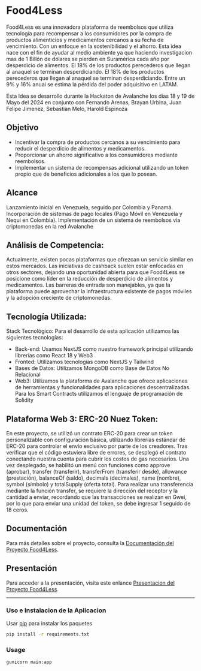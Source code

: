 
# Food4Less

Food4Less es una innovadora plataforma de reembolsos que utiliza tecnología para recompensar a los consumidores por la compra de productos alimenticios y medicamentos cercanos a su fecha de vencimiento. Con un enfoque en la sostenibilidad y el ahorro.  Esta idea nace con el fin de ayudar al medio ambiente ya que haciendo investigacion mas de 1 Billón de dólares se pierden en Suramérica cada año por desperdicio de alimentos. El 18% de los productos perecederos que llegan al anaquel se terminan desperdiciando. El 18% de los productos perecederos que llegan al anaquel se terminan desperdiciando. Entre un 9% y 16% anual se estima la pérdida del poder adquisitivo en LATAM.

Esta Idea se desarrollo durante la Hackaton de Avalanche los dias 18 y 19 de Mayo del 2024 en conjunto con Fernando Arenas, Brayan Urbina, Juan Felipe Jimenez, Sebastian Melo, Harold Espinoza

## Objetivo

- Incentivar la compra de productos cercanos a su vencimiento para reducir el desperdicio de alimentos y medicamentos.
- Proporcionar un ahorro significativo a los consumidores mediante reembolsos.
- Implementar un sistema de recompensas adicional utilizando un token propio que de beneficios adicionales a los que lo posean.

## Alcance

Lanzamiento inicial en Venezuela, seguido por Colombia y Panamá. Incorporación de sistemas de pago locales (Pago Móvil en Venezuela y Nequi en Colombia). Implementación de un sistema de reembolsos vía criptomonedas en la red Avalanche

## Análisis de Competencia:
Actualmente, existen pocas plataformas que ofrezcan un servicio similar en estos mercados. Las iniciativas de cashback suelen estar enfocadas en otros sectores, dejando una oportunidad abierta para que Food4Less se posicione como líder en la reducción de desperdicio de alimentos y medicamentos. Las barreras de entrada son manejables, ya que la plataforma puede aprovechar la infraestructura existente de pagos móviles y la adopción creciente de criptomonedas.


## Tecnología Utilizada:
Stack Tecnológico: Para el desarrollo de esta aplicación utilizamos las siguientes tecnologías:
- Back-end: Usamos NextJS como nuestro framework principal utilizando librerías como React 18 y Web3
- Fronted: Utilizamos tecnologías como NextJS y Tailwind
- Bases de Datos: Utilizamos MongoDB como Base de Datos No Relacional
- Web3: Utilizamos la plataforma de Avalanche que ofrece aplicaciones de herramientas y funcionalidades para aplicaciones descentralizadas. Para los Smart Contracts utilizamos el lenguaje de programación de Solidity


##  Plataforma Web 3: ERC-20 Nuez Token:
En este proyecto, se utilizó un contrato ERC-20 para crear un token personalizable con configuración básica, utilizando librerías estándar de ERC-20 para controlar el envío exclusivo por parte de los creadores. Tras verificar que el código estuviera libre de errores, se desplegó el contrato conectando nuestra cuenta para cubrir los costos de gas necesarios. Una vez desplegado, se habilitó un menú con funciones como approve (aprobar), transfer (transferir), transferFrom (transferir desde), allowance (prestación), balanceOf (saldo), decimals (decimales), name (nombre), symbol (símbolo) y totalSupply (oferta total). Para realizar una transferencia mediante la función transfer, se requiere la dirección del receptor y la cantidad a enviar, recordando que las transacciones se realizan en Gwei, por lo que para enviar una unidad del token, se debe ingresar 1 seguido de 18 ceros.

## Documentación

Para más detalles sobre el proyecto, consulta la [Documentación del Proyecto Food4Less](https://docs.google.com/document/d/1M9hyYd4AUZlmKgTo0yJE_2lYUFCl8HG1UMX4j4zFVgY/edit).

## Presentación

Para acceder a la presentación, visita este enlance [Presentacion del Proyecto Food4Less](https://docs.google.com/presentation/d/1Ek3LWuvrCOv_5oYuPVePp0VNNgnZ9v8gQn6dOH9AP8c/edit#slide=id.g85cf8b5f36_0_6059).

---------------------------------------------------

###  Uso e Instalacion de la Aplicacion

Usar  [pip](https://pip.pypa.io/en/stable/) para instalar los paquetes

```bash
pip install -r requirements.txt
```

### Usage

```bash
gunicorn main:app
```
